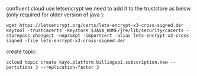 confluent.cloud use letsencrypt
we need to add it to the truststore as below (only required for older version of java ):

```
wget https://letsencrypt.org/certs/lets-encrypt-x3-cross-signed.der
keytool -trustcacerts -keystore $JAVA_HOME/jre/lib/security/cacerts -storepass changeit -noprompt -importcert -alias lets-encrypt-x3-cross-signed -file lets-encrypt-x3-cross-signed.der
```

create topic:

```
ccloud topic create kayo.platform.billingapi.subscription.new --partitions 3 --replication-factor 3

```


